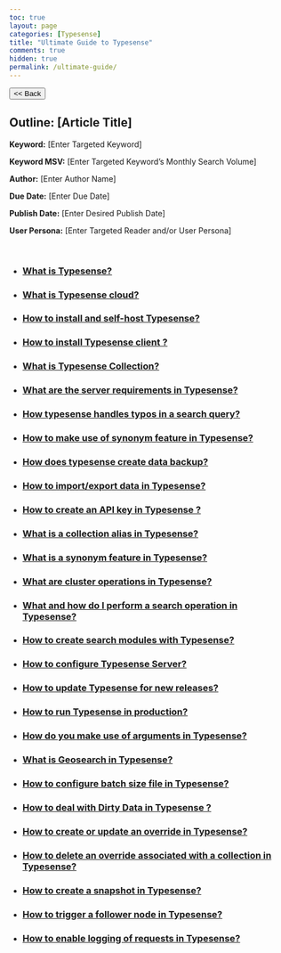 ```yaml
---
toc: true
layout: page
categories: [Typesense]
title: "Ultimate Guide to Typesense"
comments: true
hidden: true
permalink: /ultimate-guide/
---
```


<button class="back-button" onclick="window.history.back()"><< Back</button>

## Outline: [Article Title]

**Keyword:** [Enter Targeted Keyword]

**Keyword MSV:** [Enter Targeted Keyword’s Monthly Search Volume]

**Author:** [Enter Author Name]

**Due Date:** [Enter Due Date]

**Publish Date:** [Enter Desired Publish Date]

**User Persona:** [Enter Targeted Reader and/or User Persona]

<br>

<ul>
<li><h3><a href="https://aviyeldevrel.github.io/Aviyel-Blogs-Review/what-is-typesense/">What is Typesense?</a></h3>
<li><h3><a href="https://aviyeldevrel.github.io/Aviyel-Blogs-Review/what-is-typesense-cloud/">What is Typesense cloud?</a></h3>
<li><h3><a href="https://aviyeldevrel.github.io/Aviyel-Blogs-Review/how-to-install-and-self-host-typesense/">How to install and self-host Typesense?</a></h3>
<li><h3><a href="https://aviyeldevrel.github.io/Aviyel-Blogs-Review/how-to-install-typesense-client/">How to install Typesense client ?</a></h3>
<li><h3><a href="https://aviyeldevrel.github.io/Aviyel-Blogs-Review/what-is-typesense-collection/">What is Typesense Collection?</a></h3>
<li><h3><a href="https://aviyeldevrel.github.io/Aviyel-Blogs-Review/server-requirements-typesense/">What are the server requirements in Typesense?</a></h3>
<li><h3><a href="https://aviyeldevrel.github.io/Aviyel-Blogs-Review/how-typesense-handles-typos/">How typesense handles typos in a search query?</a></h3>
<li><h3><a href="https://aviyeldevrel.github.io/Aviyel-Blogs-Review/make-use-of-typesense-synonym-feature/">How to make use of synonym feature in Typesense?</a></h3>
<li><h3><a href="https://aviyeldevrel.github.io/Aviyel-Blogs-Review/how-does-typesense-create-data-backup/">How does typesense create data backup?</a></h3>
<li><h3><a href="https://aviyeldevrel.github.io/Aviyel-Blogs-Review/how-to-import-export-data-typesense/">How to import/export data in Typesense?</a></h3>
<li><h3><a href="https://aviyeldevrel.github.io/Aviyel-Blogs-Review/how-to-create-api-key-typesense/">How to create an API key in Typesense ?</a></h3>
<li><h3><a href="https://aviyeldevrel.github.io/Aviyel-Blogs-Review/what-is-collection-alias-typesense/">What is a collection alias in Typesense?</a></h3>
<li><h3><a href="https://aviyeldevrel.github.io/Aviyel-Blogs-Review/what-is-synonym-feature-typesense">What is a synonym feature in Typesense?</a></h3>
<li><h3><a href="https://aviyeldevrel.github.io/Aviyel-Blogs-Review/what-are-cluster-operations-in-typesense/">What are cluster operations in Typesense?</a></h3>
<li><h3><a href="https://aviyeldevrel.github.io/Aviyel-Blogs-Review/search-operations-typesense/">What and how do I perform a search operation in Typesense?</a></h3>
<li><h3><a href="https://aviyeldevrel.github.io/Aviyel-Blogs-Review/how-to-create-search-modules-with-typesense/">How to create search modules with Typesense?</a></h3>
<li><h3><a href="https://aviyeldevrel.github.io/Aviyel-Blogs-Review/how-to-configure-typesense-server/">How to configure Typesense Server?</a></h3>
<li><h3><a href="https://aviyeldevrel.github.io/Aviyel-Blogs-Review/how-to-update-typesense-for-new-releases/">How to update Typesense for new releases?</a></h3>
<li><h3><a href="https://aviyeldevrel.github.io/Aviyel-Blogs-Review/how-to-run-typesense-in-production/">How to run Typesense in production?</a></h3>
<li><h3><a href="https://aviyeldevrel.github.io/Aviyel-Blogs-Review/how-to-make-use-of-arguments-typesense/">How do you make use of arguments in Typesense?</a></h3>
<li><h3><a href="https://aviyeldevrel.github.io/Aviyel-Blogs-Review/what-is-geosearch-typesense/">What is Geosearch in Typesense?</a></h3>
<li><h3><a href="https://aviyeldevrel.github.io/Aviyel-Blogs-Review/how-to-config-batch-file-size-typesense/">How to configure batch size file in Typesense?</a></h3>
<li><h3><a href="https://aviyeldevrel.github.io/Aviyel-Blogs-Review/how-to-deal-dirty-data-typesense/">How to deal with Dirty Data in Typesense ?</a></h3>
<li><h3><a href="https://aviyeldevrel.github.io/Aviyel-Blogs-Review/how-to-create-update-override-typesense/">How to create or update an override in Typesense?</a></h3>
<li><h3><a href="https://aviyeldevrel.github.io/Aviyel-Blogs-Review/how-to-delete-override-collection-typesense/">How to delete an override associated with a collection in Typesense?</a></h3>
<li><h3><a href="https://aviyeldevrel.github.io/Aviyel-Blogs-Review/how-to-create-a-snapshot-typesense/">How to create a snapshot in Typesense?</a></h3>
<li><h3><a href="https://aviyeldevrel.github.io/Aviyel-Blogs-Review/how-to-trigger-a-follower-node-typesense/">How to trigger a follower node in Typesense?</a></h3>
<li><h3><a href="https://aviyeldevrel.github.io/Aviyel-Blogs-Review/how-to-enable-logging-request-typesense/">How to enable logging of requests in Typesense?</a></h3>
